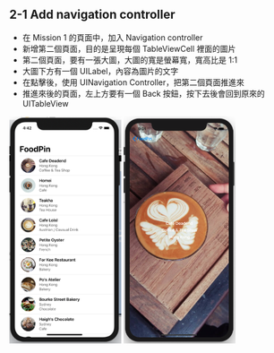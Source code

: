 ## 2-1 Add navigation controller

* 在 Mission 1 的頁面中，加入 Navigation controller
* 新增第二個頁面，目的是呈現每個 TableViewCell 裡面的圖片
* 第二個頁面，要有一張大圖，大圖的寬是螢幕寬，寬高比是 1:1
* 大圖下方有一個 UILabel，內容為圖片的文字
* 在點擊後，使用 UINavigation Controller，把第二個頁面推進來
* 推進來後的頁面，左上方要有一個 Back 按鈕，按下去後會回到原來的 UITableView

<img src="./resources/tableVIew_2_1_1.png" alt="drawing" width="200"/>

<img src="./resources/tableVIew_2_1_2.png" alt="drawing" width="200"/>